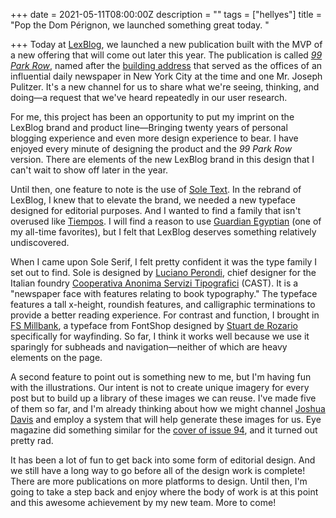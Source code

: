 +++
date = 2021-05-11T08:00:00Z
description = ""
tags = ["hellyes"]
title = "Pop the Dom Pérignon, we launched something great today. "

+++
Today at [LexBlog](https://lexblog.com), we launched a new publication built with the MVP of a new offering that will come out later this year. The publication is called [_99 Park Row_](https://www.99parkrow.com/2021/05/hello-world/), named after the [building address](https://www.99parkrow.com/2021/05/hello-world/) that served as the offices of an influential daily newspaper in New York City at the time and one Mr. Joseph Pulitzer. It's a new channel for us to share what we're seeing, thinking, and doing—a request that we've heard repeatedly in our user research.

For me, this project has been an opportunity to put my imprint on the LexBlog brand and product line—Bringing twenty years of personal blogging experience and even more design experience to bear. I have enjoyed every minute of designing the product and the _99 Park Row_ version. There are elements of the new LexBlog brand in this design that I can't wait to show off later in the year.

Until then, one feature to note is the use of [Sole Text](https://www.c-a-s-t.com/typefaces/sole-serif/). In the rebrand of LexBlog, I knew that to elevate the brand, we needed a new typeface designed for editorial purposes. And I wanted to find a family that isn't overused like [Tiempos](https://klim.co.nz/retail-fonts/tiempos-text/). I will find a reason to use [Guardian Egyptian](https://commercialtype.com/catalog/guardian) (one of my all-time favorites), but I felt that LexBlog deserves something relatively undiscovered. 

When I came upon Sole Serif, I felt pretty confident it was the type family I set out to find. Sole is designed by [Luciano Perondi](https://www.c-a-s-t.com/about-us/), chief designer for the Italian foundry [Cooperativa Anonima Servizi Tipografici](https://www.c-a-s-t.com/) (CAST). It is a "newspaper face with features relating to book typography." The typeface features a tall x-height, roundish features, and calligraphic terminations to provide a better reading experience. For contrast and function, I brought in [FS Millbank](http://www.fsmillbank.com/#/fs-millbank), a typeface from FontShop designed by [Stuart de Rozario](https://medium.com/@StuartdeRozario) specifically for wayfinding. So far, I think it works well because we use it sparingly for subheads and navigation—neither of which are heavy elements on the page.

A second feature to point out is something new to me, but I'm having fun with the illustrations. Our intent is not to create unique imagery for every post but to build up a library of these images we can reuse. I've made five of them so far, and I'm already thinking about how we might channel [Joshua Davis](https://joshuadavis.com) and employ a system that will help generate these images for us. Eye magazine did something similar for the [cover of issue 94](http://www.eyemagazine.com/opinion/article/editorial-eye-94), and it turned out pretty rad.

It has been a lot of fun to get back into some form of editorial design. And we still have a long way to go before all of the design work is complete!  There are more publications on more platforms to design. Until then, I'm going to take a step back and enjoy where the body of work is at this point and this awesome achievement by my new team. More to come!